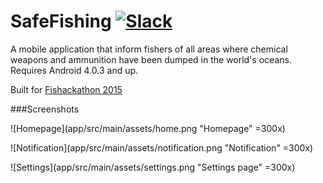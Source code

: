 SafeFishing [![Slack][slackin-badge]][slackin]
============

A mobile application that inform fishers of all areas where chemical weapons and ammunition have been dumped in the world's oceans. Requires Android 4.0.3 and up.

Built for [Fishackathon 2015](http://fishackathon2015.challengepost.com/)

###Screenshots

![Homepage](app/src/main/assets/home.png "Homepage" =300x)

![Notification](app/src/main/assets/notification.png "Notification" =300x)

![Settings](app/src/main/assets/settings.png "Settings page" =300x)

[slackin]: https://murmuring-eyrie-9747.herokuapp.com/
[slackin-badge]: https://murmuring-eyrie-9747.herokuapp.com/badge.svg
